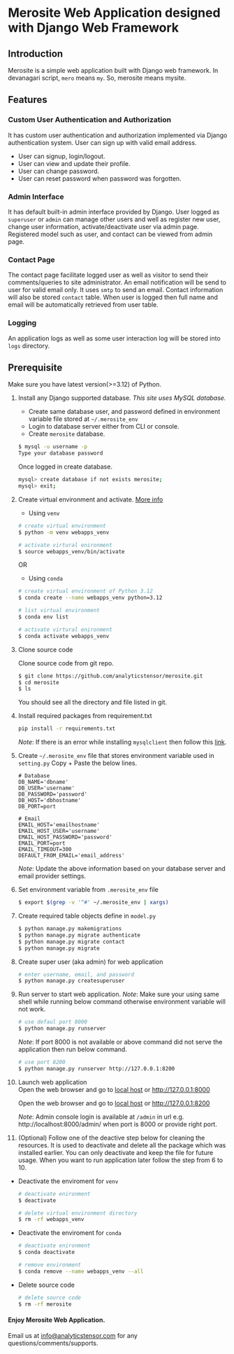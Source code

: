 # Merosite Web Application designed with Django Web Framework

## Introduction
Merosite is a simple web application built with Django web framework. In devanagari script, `mero` means `my`. So, merosite means mysite.

## Features
### Custom User Authentication and Authorization
It has custom user authentication and authorization implemented via Django authentication system.
User can sign up with valid email address.
* User can signup, login/logout.
* User can view and update their profile.
* User can change password.
* User can reset password when password was forgotten.

### Admin Interface
It has default built-in admin interface provided by Django. User logged as `superuser` or `admin` can manage other users and well as register new user, change user information, activate/deactivate user via admin page. Registered model such as user, and contact can be viewed from admin page.

### Contact Page
The contact page facilitate logged user as well as visitor to send their comments/queries to site administrator. An email notification will be send to user for valid email only. It uses `smtp` to send an email. Contact information will also be stored `contact` table. When user is logged then full name and email will be automatically retrieved from user table.

### Logging 
An application logs as well as some user interaction log will be stored into `logs` directory.

## Prerequisite
Make sure you have latest version(>=3.12) of Python.

1. Install any Django supported database. _This site uses MySQL database._
    * Create same database user, and password defined in environment variable file stored at `~/.merosite_env`
    * Login to database server either from CLI or console.
    * Create `merosite` database.

    ```bash
    $ mysql -u username -p 
    Type your database password
    ```
    Once logged in create database.
    ```bash
    mysql> create database if not exists merosite;
    mysql> exit;
    ```
2. Create virtual environment and activate. [More info](https://docs.python.org/3/library/venv.html)

    * Using `venv`
    ```bash
    # create virtual environment
    $ python -m venv webapps_venv

    # activate virtural enironment
    $ source webapps_venv/bin/activate

    ```
    OR

    * Using `conda`
    ```bash
    # create virtual environment of Python 3.12
    $ conda create --name webapps_venv python=3.12

    # list virtual environment
    $ conda env list 

    # activate virtural enironment
    $ conda activate webapps_venv
    ```
3. Clone source code

    Clone source code from git repo.
    ```bash
    $ git clone https://github.com/analyticstensor/merosite.git
    $ cd merosite
    $ ls
    ```
    You should see all the directory and file listed in git.
4. Install required packages from requirement.txt
    ```bash
    pip install -r requirements.txt
    ```
    _*Note*_: If there is an error while installing `mysqlclient` then follow this [link](https://github.com/PyMySQL/mysqlclient/blob/main/README.md).

5. Create `~/.merosite_env` file that stores environment variable used in `setting.py`
Copy + Paste the below lines.
    ```
    # Database
    DB_NAME='dbname'
    DB_USER='username'
    DB_PASSWORD='password'
    DB_HOST='dbhostname'
    DB_PORT=port

    # Email
    EMAIL_HOST='emailhostname'
    EMAIL_HOST_USER='username'
    EMAIL_HOST_PASSWORD='password'
    EMAIL_PORT=port
    EMAIL_TIMEOUT=300
    DEFAULT_FROM_EMAIL='email_address'
    ```
    _*Note*_: Update the above information based on your database server and email provider settings.
6. Set environment variable from `.merosite_env` file
    ```bash
    $ export $(grep -v '^#' ~/.merosite_env | xargs)
    ```
7. Create required table objects define in `model.py`
    ```bash
    $ python manage.py makemigrations
    $ python manage.py migrate authenticate
    $ python manage.py migrate contact
    $ python manage.py migrate
    ```
8. Create super user (aka admin) for web application
    ```bash
    # enter username, email, and password
    $ python manage.py createsuperuser
    ```
9. Run server to start web application. _*Note*_: Make sure your using same shell while running below command otherwise environment variable will not work.
    ```bash
    # use defaul port 8000
    $ python manage.py runserver
    ```
    _*Note*_: If port 8000 is not available or above command did not serve the application then run below command.
    ```bash
    # use port 8200
    $ python manage.py runserver http://127.0.0.1:8200
    ```    
10. Launch web application   
    Open the web browser and go to [local host](http://localhost:8000) or http://127.0.0.1:8000

    Open the web browser and go to [local host](http://localhost:8200) or http://127.0.0.1:8200

    _*Note*_: Admin console login is available at `/admin` in url e.g. http://localhost:8000/admin/ when port is 8000 or provide right port.
11. (Optional) Follow one of the deactive step below for cleaning the resources. It is used to deactivate and delete all the package which was installed earlier. You can only deactivate and keep the file for future usage. When you want to run application later follow the step from 6 to 10. 
* Deactivate the enviroment for `venv`
    ```bash
    # deactivate enironment 
    $ deactivate

    # delete virtual environment directory
    $ rm -rf webapps_venv
    ```
* Deactivate the enviroment for `conda`
    ```bash
    # deactivate enironment 
    $ conda deactivate

    # remove environment
    $ conda remove --name webapps_venv --all
    ```
* Delete source code
    ```bash
    # delete source code
    $ rm -rf merosite
    ```

#### Enjoy Merosite Web Application.

Email us at info@analyticstensor.com for any questions/comments/supports.
